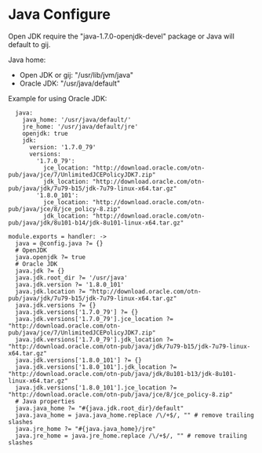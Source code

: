 
# Java Configure

Open JDK require the "java-1.7.0-openjdk-devel" package or Java will default
to gij.

Java home:

*  Open JDK or gij: "/usr/lib/jvm/java"
*  Oracle JDK: "/usr/java/default"

Example for using Oracle JDK:

```
  java:
    java_home: '/usr/java/default/'
    jre_home: '/usr/java/default/jre'
    openjdk: true
    jdk:
      version: '1.7.0_79'
      versions:
        '1.7.0_79':
          jce_location: "http://download.oracle.com/otn-pub/java/jce/7/UnlimitedJCEPolicyJDK7.zip"
          jdk_location: "http://download.oracle.com/otn-pub/java/jdk/7u79-b15/jdk-7u79-linux-x64.tar.gz"
        '1.8.0_101':
          jce_location: "http://download.oracle.com/otn-pub/java/jce/8/jce_policy-8.zip"
          jdk_location: "http://download.oracle.com/otn-pub/java/jdk/8u101-b14/jdk-8u101-linux-x64.tar.gz"
```

    module.exports = handler: ->
      java = @config.java ?= {}
      # OpenJDK
      java.openjdk ?= true
      # Oracle JDK
      java.jdk ?= {}
      java.jdk.root_dir ?= '/usr/java'
      java.jdk.version ?= '1.8.0_101'
      java.jdk.location ?= "http://download.oracle.com/otn-pub/java/jdk/7u79-b15/jdk-7u79-linux-x64.tar.gz"
      java.jdk.versions ?= {}
      java.jdk.versions['1.7.0_79'] ?= {}
      java.jdk.versions['1.7.0_79'].jce_location ?= "http://download.oracle.com/otn-pub/java/jce/7/UnlimitedJCEPolicyJDK7.zip"
      java.jdk.versions['1.7.0_79'].jdk_location ?= "http://download.oracle.com/otn-pub/java/jdk/7u79-b15/jdk-7u79-linux-x64.tar.gz"
      java.jdk.versions['1.8.0_101'] ?= {}
      java.jdk.versions['1.8.0_101'].jdk_location ?= "http://download.oracle.com/otn-pub/java/jdk/8u101-b13/jdk-8u101-linux-x64.tar.gz"
      java.jdk.versions['1.8.0_101'].jce_location ?= "http://download.oracle.com/otn-pub/java/jce/8/jce_policy-8.zip"
      # Java properties
      java.java_home ?= "#{java.jdk.root_dir}/default"
      java.java_home = java.java_home.replace /\/+$/, "" # remove trailing slashes
      java.jre_home ?= "#{java.java_home}/jre"
      java.jre_home = java.jre_home.replace /\/+$/, "" # remove trailing slashes
